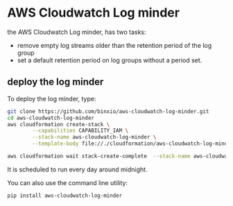 # AWS Cloudwatch Log minder
the AWS Cloudwatch Log minder, has two tasks:
- remove empty log streams older than the retention period of the log group
- set a default retention period on log groups without a period set.

## deploy the log minder
To deploy the log minder, type:

```sh
git clone https://github.com/binxio/aws-cloudwatch-log-minder.git
cd aws-cloudwatch-log-minder
aws cloudformation create-stack \
        --capabilities CAPABILITY_IAM \
        --stack-name aws-cloudwatch-log-minder \
        --template-body file://./cloudformation/aws-cloudwatch-log-minder.yaml

aws cloudformation wait stack-create-complete  --stack-name aws-cloudwatch-log-minder
```

It is scheduled to run every day around midnight.

You can also use the command line utility:

```sh
pip install aws-cloudwatch-log-minder
```
